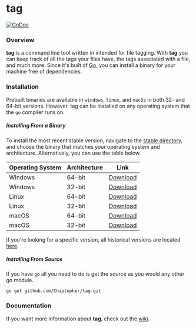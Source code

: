 # tag

[![GoDoc](https://godoc.org/github.com/gohugoio/hugo?status.svg)](https://godoc.org/github.com/Chiptopher/tag)

### Overview
**tag** is a command line tool written in intended for file tagging. With **tag** you can keep track of all the tags your files have, the tags associated with a file, and much more. Since it's built of [Go](https://golang.org), you can install a binary for your machine free of dependencies.

### Installation

Prebuilt binaries are available in `windows`, `linux`, and `macOs` in both 32- and 64-bit versions. However, tag can be installed on any operating system that the `go` compiler runs on.

##### Installing From a Binary
To install the most recent stable version, navigate to the [stable directory](/bin/stable), and choose the binary that matches your operating system and architecture. Alternatively, you can use the table below.

|Operating System|Architecture|Link|
|---|---|---|
|Windows|64-bit|[Download](/bin/stable/windows/amd64/tag.zip?raw=true)|
|Windows|32-bit|[Download](/bin/stable/windows/386/tag.zip?raw=true)|
|Linux|64-bit|[Download](/bin/stable/linux/amd64/tag.zip?raw=true)|
|Linux|32-bit|[Download](/bin/stable/linux/386/tag.zip?raw=true)|
|macOS|64-bit|[Download](/bin/stable/darwin/amd64/tag.zip?raw=true)|
|macOS|32-bit|[Download](/bin/stable/darwin/386/tag.zip?raw=true)|

If you're looking for a specific version, all historical versions are located [here](/bin).

##### Installing From Source
If you have `go` all you need to do is get the source as you would any other go module.
```
go get github.com/Chiptopher/tag.git
```

### Documentation
If you want more information about **tag**, check out the [wiki](https://github.com/Chiptopher/tag/wiki).
